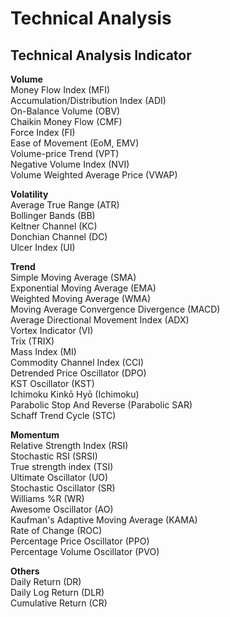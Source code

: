 # Technical Analysis
## Technical Analysis Indicator
**Volume**  
Money Flow Index (MFI)  
Accumulation/Distribution Index (ADI)  
On-Balance Volume (OBV)  
Chaikin Money Flow (CMF)  
Force Index (FI)  
Ease of Movement (EoM, EMV)  
Volume-price Trend (VPT)  
Negative Volume Index (NVI)  
Volume Weighted Average Price (VWAP)  

**Volatility**  
Average True Range (ATR)  
Bollinger Bands (BB)  
Keltner Channel (KC)  
Donchian Channel (DC)  
Ulcer Index (UI)  

**Trend**  
Simple Moving Average (SMA)  
Exponential Moving Average (EMA)  
Weighted Moving Average (WMA)  
Moving Average Convergence Divergence (MACD)  
Average Directional Movement Index (ADX)  
Vortex Indicator (VI)  
Trix (TRIX)  
Mass Index (MI)  
Commodity Channel Index (CCI)  
Detrended Price Oscillator (DPO)  
KST Oscillator (KST)  
Ichimoku Kinkō Hyō (Ichimoku)  
Parabolic Stop And Reverse (Parabolic SAR)  
Schaff Trend Cycle (STC)  

**Momentum**  
Relative Strength Index (RSI)  
Stochastic RSI (SRSI)  
True strength index (TSI)  
Ultimate Oscillator (UO)  
Stochastic Oscillator (SR)  
Williams %R (WR)  
Awesome Oscillator (AO)  
Kaufman's Adaptive Moving Average (KAMA)  
Rate of Change (ROC)  
Percentage Price Oscillator (PPO)  
Percentage Volume Oscillator (PVO)  

**Others**  
Daily Return (DR)  
Daily Log Return (DLR)  
Cumulative Return (CR)  